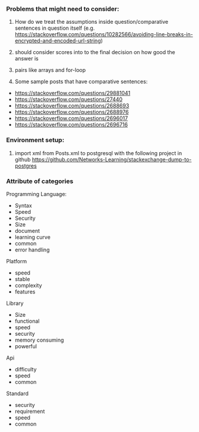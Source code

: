 ### Problems that might need to consider:

1. How do we treat the assumptions inside question/comparative sentences in question itself (e.g. https://stackoverflow.com/questions/10282566/avoiding-line-breaks-in-encrypted-and-encoded-url-string)

1. should consider scores into to the final decision on how good the answer is 

1. pairs like arrays and for-loop

1. Some sample posts that have comparative sentences:
* https://stackoverflow.com/questions/29881041
* https://stackoverflow.com/questions/27440
* https://stackoverflow.com/questions/2688693
* https://stackoverflow.com/questions/2688976
* https://stackoverflow.com/questions/2696017
* https://stackoverflow.com/questions/2696716

### Environment setup:

1. import xml from Posts.xml to postgresql with the following project in github https://github.com/Networks-Learning/stackexchange-dump-to-postgres



### Attribute of categories

Programming Language:
* Syntax
* Speed
* Security 
* Size
* document
* learning curve
* common
* error handling

Platform
* speed
* stable
* complexity
* features

Library
* Size
* functional
* speed
* security
* memory consuming
* powerful

Api
* difficulty
* speed
* common

Standard
* security
* requirement
* speed
* common

